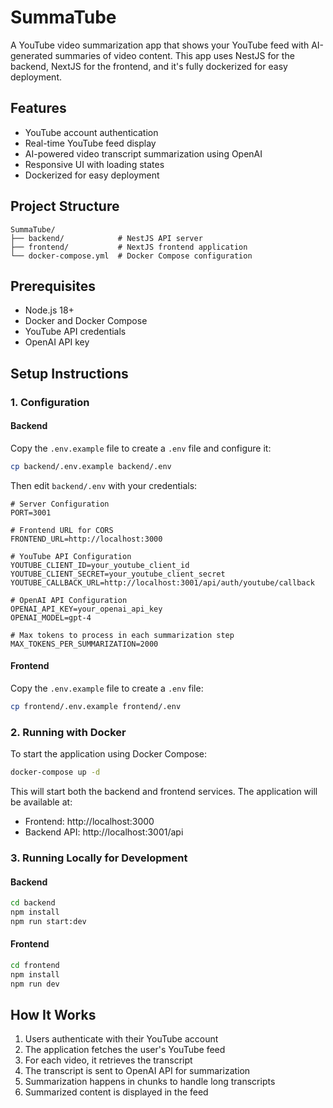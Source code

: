 # SummaTube

A YouTube video summarization app that shows your YouTube feed with AI-generated summaries of video content. This app uses NestJS for the backend, NextJS for the frontend, and it's fully dockerized for easy deployment.

## Features

- YouTube account authentication
- Real-time YouTube feed display
- AI-powered video transcript summarization using OpenAI
- Responsive UI with loading states
- Dockerized for easy deployment

## Project Structure

```
SummaTube/
├── backend/            # NestJS API server
├── frontend/           # NextJS frontend application
└── docker-compose.yml  # Docker Compose configuration
```

## Prerequisites

- Node.js 18+
- Docker and Docker Compose
- YouTube API credentials
- OpenAI API key

## Setup Instructions

### 1. Configuration

#### Backend

Copy the `.env.example` file to create a `.env` file and configure it:

```bash
cp backend/.env.example backend/.env
```

Then edit `backend/.env` with your credentials:

```
# Server Configuration
PORT=3001

# Frontend URL for CORS
FRONTEND_URL=http://localhost:3000

# YouTube API Configuration
YOUTUBE_CLIENT_ID=your_youtube_client_id
YOUTUBE_CLIENT_SECRET=your_youtube_client_secret
YOUTUBE_CALLBACK_URL=http://localhost:3001/api/auth/youtube/callback

# OpenAI API Configuration
OPENAI_API_KEY=your_openai_api_key
OPENAI_MODEL=gpt-4

# Max tokens to process in each summarization step
MAX_TOKENS_PER_SUMMARIZATION=2000
```

#### Frontend

Copy the `.env.example` file to create a `.env` file:

```bash
cp frontend/.env.example frontend/.env
```

### 2. Running with Docker

To start the application using Docker Compose:

```bash
docker-compose up -d
```

This will start both the backend and frontend services. The application will be available at:

- Frontend: http://localhost:3000
- Backend API: http://localhost:3001/api

### 3. Running Locally for Development

#### Backend

```bash
cd backend
npm install
npm run start:dev
```

#### Frontend

```bash
cd frontend
npm install
npm run dev
```

## How It Works

1. Users authenticate with their YouTube account
2. The application fetches the user's YouTube feed
3. For each video, it retrieves the transcript
4. The transcript is sent to OpenAI API for summarization
5. Summarization happens in chunks to handle long transcripts
6. Summarized content is displayed in the feed
